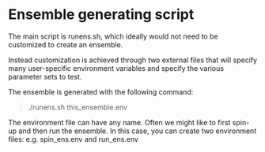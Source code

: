 # Ensemble generating script

The main script is runens.sh, which ideally would not need to be
    customized to create an ensemble.

Instead customization is achieved through two external files that
    will specify many user-specific environment variables and specify
    the various parameter sets to test.

The ensemble is generated with the following command:
> ./runens.sh this_ensemble.env

The environment file can have any name. Often we might like
    to first spin-up and then run the ensemble. In this case, you
    can create two environment files: e.g. spin_ens.env and run_ens.env

